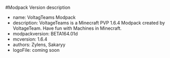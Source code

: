 #Modpack Version description

* name: VoltagTeams Modpack
* description: VoltageTeams is a Minecraft PVP 1.6.4 Modpack created by VoltageTeam. Have fun with Machines in Minecraft.
* modpackversion: BETA164.01d
* mcversion: 1.6.4
* authors: Zylens, Sakaryy
* logoFile: coming soon